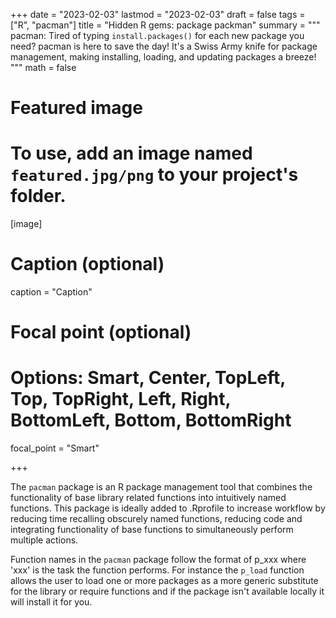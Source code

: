 +++
date = "2023-02-03"
lastmod = "2023-02-03"
draft = false
tags = ["R", "pacman"]
title = "Hidden R gems: package packman"
summary = """
pacman: Tired of typing `install.packages()` for each new package you need? pacman is here to save the day! It's a Swiss Army knife for package management, making installing, loading, and updating packages a breeze!
"""
math = false

# Featured image
# To use, add an image named `featured.jpg/png` to your project's folder. 
[image]
  # Caption (optional)
  caption = "Caption"
  
  # Focal point (optional)
  # Options: Smart, Center, TopLeft, Top, TopRight, Left, Right, BottomLeft, Bottom, BottomRight
  focal_point = "Smart"

+++

The `pacman` package is an R package management tool that combines the functionality of base library related functions into intuitively named functions. This package is ideally added to .Rprofile to increase workflow by reducing time recalling obscurely named functions, reducing code and integrating functionality of base functions to simultaneously perform multiple actions.

Function names in the `pacman` package follow the format of p_xxx where 'xxx' is the task the function performs. For instance the `p_load` function allows the user to load one or more packages as a more generic substitute for the library or require functions and if the package isn't available locally it will install it for you.
